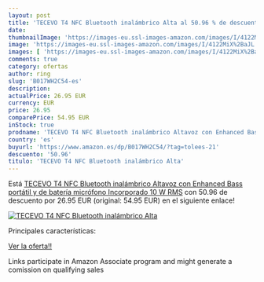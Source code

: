 ```yaml
---
layout: post
title: 'TECEVO T4 NFC Bluetooth inalámbrico Alta al 50.96 % de descuento'
date: 
thumbnailImage: 'https://images-eu.ssl-images-amazon.com/images/I/4122MiX%2BaJL._SL200_.jpg'
image: 'https://images-eu.ssl-images-amazon.com/images/I/4122MiX%2BaJL._SL200_.jpg'
images: [ 'https://images-eu.ssl-images-amazon.com/images/I/4122MiX%2BaJL._SL200_.jpg' ]
comments: true
category: ofertas
author: ring
slug: 'B017WH2C54-es'
description:
actualPrice: 26.95 EUR
currency: EUR
price: 26.95
comparePrice: 54.95 EUR
inStock: true
prodname: 'TECEVO T4 NFC Bluetooth inalámbrico Altavoz con Enhanced Bass portátil y de batería micrófono Incorporado 10 W RMS'
country: 'es'
buyurl: 'https://www.amazon.es/dp/B017WH2C54/?tag=tolees-21'
descuento: '50.96'
titulo: 'TECEVO T4 NFC Bluetooth inalámbrico Alta'
---
```


Está [TECEVO T4 NFC Bluetooth inalámbrico Altavoz con Enhanced Bass portátil y de batería micrófono Incorporado 10 W RMS](https://www.amazon.es/dp/B017WH2C54/?tag=tolees-21) con 50.96 de descuento por 26.95 EUR (original: 54.95 EUR) en el siguiente enlace!

[![TECEVO T4 NFC Bluetooth inalámbrico Alta](https://images-eu.ssl-images-amazon.com/images/I/4122MiX%2BaJL._SL200_.jpg)](https://www.amazon.es/dp/B017WH2C54/?tag=tolees-21)

Principales características:


[Ver la oferta!!](https://www.amazon.es/dp/B017WH2C54/?tag=tolees-21)

Links participate in Amazon Associate program and might generate a comission on qualifying sales


